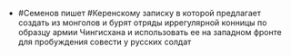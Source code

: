 * #Семенов пишет #Керенскому записку в которой предлагает создать из монголов и бурят отряды иррегулярной конницы по образцу армии Чингисхана и использовать ее на западном фронте для пробуждения совести у русских солдат